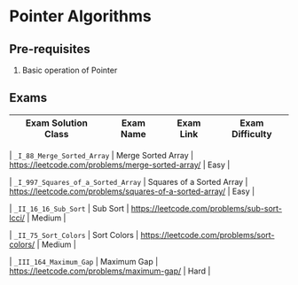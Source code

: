 # Pointer Algorithms

## Pre-requisites

1. Basic operation of Pointer

## Exams

<!-- create markdown table with following columns -->
<!-- based on current folder path of pointer files -->
<!-- 1. Exam Solution Class
1. Exam Name
2. Exam Link
3. Exam Difficulty -->

| Exam Solution Class| Exam Name | Exam Link | Exam Difficulty |
| --- | --- | --- | --- |
<!-- _88_merge -->
| `_I_88_Merge_Sorted_Array` | Merge Sorted Array | https://leetcode.com/problems/merge-sorted-array/ | Easy |
<!-- _I_997_Squares-->
| `_I_997_Squares_of_a_Sorted_Array` | Squares of a Sorted Array | https://leetcode.com/problems/squares-of-a-sorted-array/ | Easy |
<!-- 16-16 -->
| `_II_16_16_Sub_Sort` | Sub Sort | https://leetcode.com/problems/sub-sort-lcci/ | Medium |
<!-- 75 -->
| `_II_75_Sort_Colors` | Sort Colors | https://leetcode.com/problems/sort-colors/ | Medium |
<!-- 164 -->
| `_III_164_Maximum_Gap` | Maximum Gap | https://leetcode.com/problems/maximum-gap/ | Hard |
